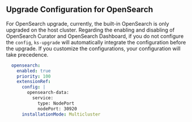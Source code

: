 ## Upgrade Configuration for OpenSearch 

For OpenSearch upgrade, currently, the built-in OpenSearch is only upgraded on the host cluster. Regarding the enabling and disabling of OpenSearch Curator and OpenSearch Dashboard, if you do not configure the `config`, `ks-upgrade` will automatically integrate the configuration before the upgrade. If you customize the configurations, your configuration will take precedence.

```yaml
  opensearch:
    enabled: true
    priority: 100
    extensionRef:
      config: |
        opensearch-data:
          service:
            type: NodePort
            nodePort: 30920
      installationMode: Multicluster
```
